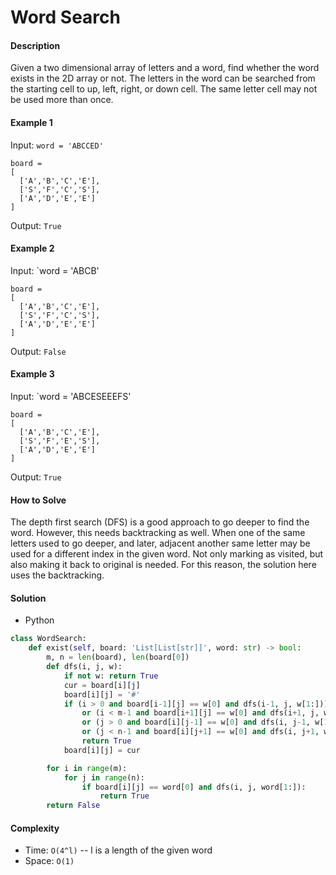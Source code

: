 # Word Search

#### Description

Given a two dimensional array of letters and a word, find whether the word exists in the 2D array or not. The letters in the word can be searched from the starting cell to up, left, right, or down cell. The same letter cell may not be used more than once. 

#### Example 1

Input: `word = 'ABCCED'`

```
board =
[
  ['A','B','C','E'],
  ['S','F','C','S'],
  ['A','D','E','E']
]
```

Output: `True`

#### Example 2

Input: `word = 'ABCB'

```
board =
[
  ['A','B','C','E'],
  ['S','F','C','S'],
  ['A','D','E','E']
]
```

Output: `False`

#### Example 3

Input: `word = 'ABCESEEEFS'

```
board =
[
  ['A','B','C','E'],
  ['S','F','E','S'],
  ['A','D','E','E']
]
```

Output: `True`

#### How to Solve

The depth first search (DFS) is a good approach to go deeper to find the word. However, this needs backtracking as well. When one of the same letters used to go deeper, and later, adjacent another same letter may be used for a different index in the given word. Not only marking as visited, but also making it back to original is needed. For this reason, the solution here uses the backtracking.

#### Solution

- Python

```python
class WordSearch:
    def exist(self, board: 'List[List[str]]', word: str) -> bool:
        m, n = len(board), len(board[0])
        def dfs(i, j, w):
            if not w: return True
            cur = board[i][j]
            board[i][j] = '#'
            if (i > 0 and board[i-1][j] == w[0] and dfs(i-1, j, w[1:])) \
                or (i < m-1 and board[i+1][j] == w[0] and dfs(i+1, j, w[1:])) \
                or (j > 0 and board[i][j-1] == w[0] and dfs(i, j-1, w[1:])) \
                or (j < n-1 and board[i][j+1] == w[0] and dfs(i, j+1, w[1:])):
                return True
            board[i][j] = cur

        for i in range(m):
            for j in range(n):
                if board[i][j] == word[0] and dfs(i, j, word[1:]):
                    return True
        return False
```

#### Complexity

- Time: `O(4^l)` -- l is a length of the given word
- Space: `O(1)`